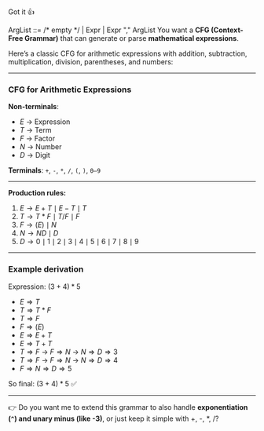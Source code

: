 
Got it 👍


ArgList ::= /* empty */
          | Expr
          | Expr "," ArgList
You want a **CFG (Context-Free Grammar)** that can generate or parse **mathematical expressions**.

Here’s a classic CFG for arithmetic expressions with addition, subtraction, multiplication, division, parentheses, and numbers:

---

### CFG for Arithmetic Expressions

**Non-terminals**:

* $E$ → Expression
* $T$ → Term
* $F$ → Factor
* $N$ → Number
* $D$ → Digit

**Terminals**: `+`, `-`, `*`, `/`, `(`, `)`, `0–9`

---

**Production rules:**

1. $E \to E + T \mid E - T \mid T$
2. $T \to T * F \mid T / F \mid F$
3. $F \to (E) \mid N$
4. $N \to N D \mid D$
5. $D \to 0 \mid 1 \mid 2 \mid 3 \mid 4 \mid 5 \mid 6 \mid 7 \mid 8 \mid 9$

---

### Example derivation

Expression:
$(3 + 4) * 5$

* $E \Rightarrow T$
* $T \Rightarrow T * F$
* $T \Rightarrow F$
* $F \Rightarrow (E)$
* $E \Rightarrow E + T$
* $E \Rightarrow T + T$
* $T \Rightarrow F$ → $F \Rightarrow N$ → $N \Rightarrow D \Rightarrow 3$
* $T \Rightarrow F$ → $F \Rightarrow N$ → $N \Rightarrow D \Rightarrow 4$
* $F \Rightarrow N \Rightarrow D \Rightarrow 5$

So final: $(3+4)*5$ ✅

---

👉 Do you want me to extend this grammar to also handle **exponentiation (`^`) and unary minus (like -3)**, or just keep it simple with +, -, \*, /?
